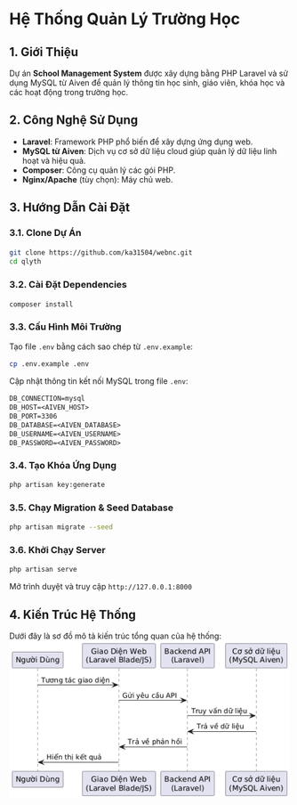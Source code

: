 # Hệ Thống Quản Lý Trường Học

## 1. Giới Thiệu
Dự án **School Management System** được xây dựng bằng PHP Laravel và sử dụng MySQL từ Aiven để quản lý thông tin học sinh, giáo viên, khóa học và các hoạt động trong trường học.

## 2. Công Nghệ Sử Dụng
- **Laravel**: Framework PHP phổ biến để xây dựng ứng dụng web.
- **MySQL từ Aiven**: Dịch vụ cơ sở dữ liệu cloud giúp quản lý dữ liệu linh hoạt và hiệu quả.
- **Composer**: Công cụ quản lý các gói PHP.
- **Nginx/Apache** (tùy chọn): Máy chủ web.

## 3. Hướng Dẫn Cài Đặt
### 3.1. Clone Dự Án
```sh
git clone https://github.com/ka31504/webnc.git
cd qlyth
```

### 3.2. Cài Đặt Dependencies
```sh
composer install
```

### 3.3. Cấu Hình Môi Trường
Tạo file `.env` bằng cách sao chép từ `.env.example`:
```sh
cp .env.example .env
```
Cập nhật thông tin kết nối MySQL trong file `.env`:
```
DB_CONNECTION=mysql
DB_HOST=<AIVEN_HOST>
DB_PORT=3306
DB_DATABASE=<AIVEN_DATABASE>
DB_USERNAME=<AIVEN_USERNAME>
DB_PASSWORD=<AIVEN_PASSWORD>
```

### 3.4. Tạo Khóa Ứng Dụng
```sh
php artisan key:generate
```

### 3.5. Chạy Migration & Seed Database
```sh
php artisan migrate --seed
```

### 3.6. Khởi Chạy Server
```sh
php artisan serve
```
Mở trình duyệt và truy cập `http://127.0.0.1:8000`

## 4. Kiến Trúc Hệ Thống
Dưới đây là sơ đồ mô tả kiến trúc tổng quan của hệ thống:
![Văn bản thay thế](quytrinh.png)



